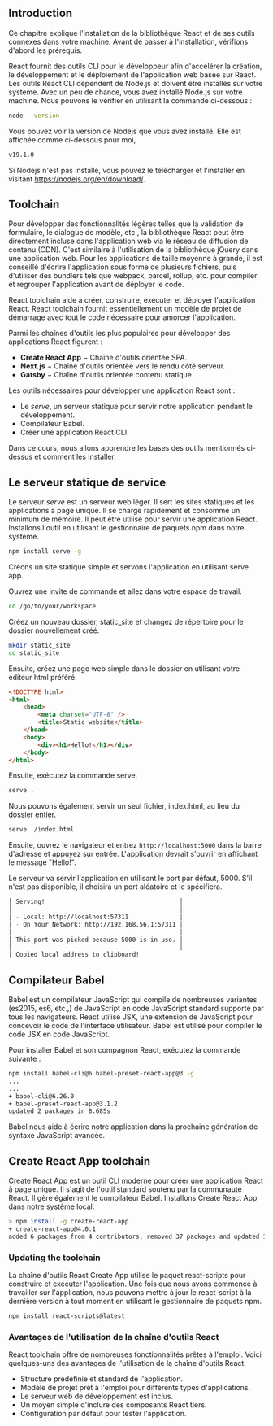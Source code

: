 ## Introduction

Ce chapitre explique l'installation de la bibliothèque React et de ses outils connexes dans votre machine. Avant de passer à l'installation, vérifions d'abord les prérequis.

React fournit des outils CLI pour le développeur afin d'accélérer la création, le développement et le déploiement de l'application web basée sur React. Les outils React CLI dépendent de Node.js et doivent être installés sur votre système. Avec un peu de chance, vous avez installé Node.js sur votre machine. Nous pouvons le vérifier en utilisant la commande ci-dessous :

```bash
node --version
```

Vous pouvez voir la version de Nodejs que vous avez installé. Elle est affichée comme ci-dessous pour moi,

```bash
v19.1.0
```

Si Nodejs n'est pas installé, vous pouvez le télécharger et l'installer en visitant <a href="https://nodejs.org/en/download/" title="Télécharger Nodejs" target="_blank">https://nodejs.org/en/download/</a>.

## Toolchain

Pour développer des fonctionnalités légères telles que la validation de formulaire, le dialogue de modèle, etc., la bibliothèque React peut être directement incluse dans l'application web via le réseau de diffusion de contenu (CDN). C'est similaire à l'utilisation de la bibliothèque jQuery dans une application web. Pour les applications de taille moyenne à grande, il est conseillé d'écrire l'application sous forme de plusieurs fichiers, puis d'utiliser des bundlers tels que webpack, parcel, rollup, etc. pour compiler et regrouper l'application avant de déployer le code.

React toolchain aide à créer, construire, exécuter et déployer l'application React. React toolchain fournit essentiellement un modèle de projet de démarrage avec tout le code nécessaire pour amorcer l'application.

Parmi les chaînes d'outils les plus populaires pour développer des applications React figurent :

- **Create React App** − Chaîne d'outils orientée SPA.
- **Next.js** − Chaîne d'outils orientée vers le rendu côté serveur.
- **Gatsby** − Chaîne d'outils orientée contenu statique.

Les outils nécessaires pour développer une application React sont :

- Le *serve*, un serveur statique pour servir notre application pendant le développement.
- Compilateur Babel.
- Créer une application React CLI.

Dans ce cours, nous allons apprendre les bases des outils mentionnés ci-dessus et comment les installer.

## Le serveur statique de service

Le serveur *serve* est un serveur web léger. Il sert les sites statiques et les applications à page unique. Il se charge rapidement et consomme un minimum de mémoire. Il peut être utilisé pour servir une application React. Installons l'outil en utilisant le gestionnaire de paquets npm dans notre système.

```bash
npm install serve -g
```

Créons un site statique simple et servons l'application en utilisant serve app.

Ouvrez une invite de commande et allez dans votre espace de travail.

```bash
cd /go/to/your/workspace
```

Créez un nouveau dossier, static_site et changez de répertoire pour le dossier nouvellement créé.

```bash
mkdir static_site 
cd static_site
```

Ensuite, créez une page web simple dans le dossier en utilisant votre éditeur html préféré.

```html
<!DOCTYPE html> 
<html> 
    <head>
        <meta charset="UTF-8" /> 
        <title>Static website</title> 
    </head> 
    <body> 
        <div><h1>Hello!</h1></div> 
    </body> 
</html>
```

Ensuite, exécutez la commande serve.

```bash
serve .
```

Nous pouvons également servir un seul fichier, index.html, au lieu du dossier entier.

```bash
serve ./index.html
```

Ensuite, ouvrez le navigateur et entrez ```http://localhost:5000``` dans la barre d'adresse et appuyez sur entrée. L'application devrait s'ouvrir en affichant le message "Hello!".

Le serveur va servir l'application en utilisant le port par défaut, 5000. S'il n'est pas disponible, il choisira un port aléatoire et le spécifiera.

```bash
│ Serving!                                     │   
│                                              │ 
│ - Local: http://localhost:57311              │ 
│ - On Your Network: http://192.168.56.1:57311 │ 
│                                              │ 
│ This port was picked because 5000 is in use. │ 
│                                              │ 
│ Copied local address to clipboard!
```

## Compilateur Babel

Babel est un compilateur JavaScript qui compile de nombreuses variantes (es2015, es6, etc.,) de JavaScript en code JavaScript standard supporté par tous les navigateurs. React utilise JSX, une extension de JavaScript pour concevoir le code de l'interface utilisateur. Babel est utilisé pour compiler le code JSX en code JavaScript.

Pour installer Babel et son compagnon React, exécutez la commande suivante :

```bash
npm install babel-cli@6 babel-preset-react-app@3 -g
... 
... 
+ babel-cli@6.26.0 
+ babel-preset-react-app@3.1.2 
updated 2 packages in 8.685s
```

Babel nous aide à écrire notre application dans la prochaine génération de syntaxe JavaScript avancée.

## Create React App toolchain

Create React App est un outil CLI moderne pour créer une application React à page unique. Il s'agit de l'outil standard soutenu par la communauté React. Il gère également le compilateur Babel. Installons Create React App dans notre système local.

```bash
> npm install -g create-react-app
+ create-react-app@4.0.1 
added 6 packages from 4 contributors, removed 37 packages and updated 12 packages in 4.693s
```

### Updating the toolchain

La chaîne d'outils React Create App utilise le paquet react-scripts pour construire et exécuter l'application. Une fois que nous avons commencé à travailler sur l'application, nous pouvons mettre à jour le react-script à la dernière version à tout moment en utilisant le gestionnaire de paquets npm.

```bash
npm install react-scripts@latest
```

### Avantages de l'utilisation de la chaîne d'outils React

React toolchain offre de nombreuses fonctionnalités prêtes à l'emploi. Voici quelques-uns des avantages de l'utilisation de la chaîne d'outils React.

- Structure prédéfinie et standard de l'application.
- Modèle de projet prêt à l'emploi pour différents types d'applications.
- Le serveur web de développement est inclus.
- Un moyen simple d'inclure des composants React tiers.
- Configuration par défaut pour tester l'application.
